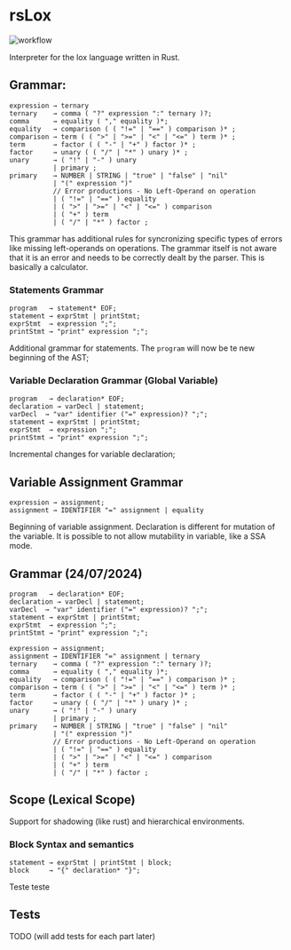 # rsLox

![workflow](https://github.com/LionsWrath/rsLox/actions/workflows/rust.yml/badge.svg)

Interpreter for the lox language written in Rust.

## Grammar:

```
expression → ternary
ternary    → comma ( "?" expression ":" ternary )?;
comma      → equality ( "," equality )*;
equality   → comparison ( ( "!=" | "==" ) comparison )* ;
comparison → term ( ( ">" | ">=" | "<" | "<=" ) term )* ;
term       → factor ( ( "-" | "+" ) factor )* ;
factor     → unary ( ( "/" | "*" ) unary )* ;
unary      → ( "!" | "-" ) unary
           | primary ;
primary    → NUMBER | STRING | "true" | "false" | "nil"
           | "(" expression ")"
           // Error productions - No Left-Operand on operation
           | ( "!=" | "==" ) equality
           | ( ">" | ">=" | "<" | "<=" ) comparison
           | ( "+" ) term
           | ( "/" | "*" ) factor ;
```

This grammar has additional rules for syncronizing specific types of errors like
missing left-operands on operations. The grammar itself is not aware that it is an
error and needs to be correctly dealt by the parser. This is basically a calculator.

### Statements Grammar

```
program   → statement* EOF;
statement → exprStmt | printStmt;
exprStmt  → expression ";";
printStmt → "print" expression ";";

```

Additional grammar for statements. The `program` will now be te new beginning of the AST;

### Variable Declaration Grammar (Global Variable)

```
program   → declaration* EOF;
declaration → varDecl | statement;
varDecl  → "var" identifier ("=" expression)? ";";
statement → exprStmt | printStmt;
exprStmt  → expression ";";
printStmt → "print" expression ";";

```

Incremental changes for variable declaration;

## Variable Assignment Grammar

```
expression → assignment;
assignment → IDENTIFIER "=" assignment | equality
```

Beginning of variable assignment. Declaration is different for mutation of the variable.
It is possible to not allow mutability in variable, like a SSA mode.

## Grammar (24/07/2024)

```
program   → declaration* EOF;
declaration → varDecl | statement;
varDecl  → "var" identifier ("=" expression)? ";";
statement → exprStmt | printStmt;
exprStmt  → expression ";";
printStmt → "print" expression ";";

expression → assignment;
assignment → IDENTIFIER "=" assignment | ternary
ternary    → comma ( "?" expression ":" ternary )?;
comma      → equality ( "," equality )*;
equality   → comparison ( ( "!=" | "==" ) comparison )* ;
comparison → term ( ( ">" | ">=" | "<" | "<=" ) term )* ;
term       → factor ( ( "-" | "+" ) factor )* ;
factor     → unary ( ( "/" | "*" ) unary )* ;
unary      → ( "!" | "-" ) unary
           | primary ;
primary    → NUMBER | STRING | "true" | "false" | "nil"
           | "(" expression ")"
           // Error productions - No Left-Operand on operation
           | ( "!=" | "==" ) equality
           | ( ">" | ">=" | "<" | "<=" ) comparison
           | ( "+" ) term
           | ( "/" | "*" ) factor ;
```

## Scope (Lexical Scope)

Support for shadowing (like rust) and hierarchical environments.

### Block Syntax and semantics

```
statement → exprStmt | printStmt | block;
block     → "{" declaration* "}";
```

Teste teste

## Tests

TODO (will add tests for each part later)
